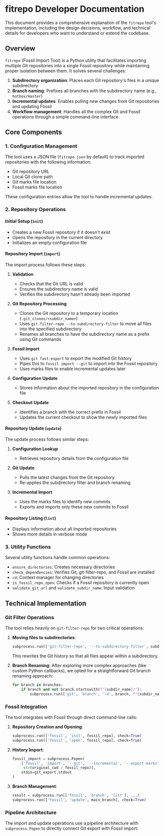 # fitrepo Developer Documentation

This document provides a comprehensive explanation of the `fitrepo` tool's implementation, including the design decisions, workflow, and technical details for developers who want to understand or extend the codebase.

## Overview

`fitrepo` (Fossil Import Tool) is a Python utility that facilitates importing multiple Git repositories into a single Fossil repository while maintaining proper isolation between them. It solves several challenges:

1. **Subdirectory organization**: Places each Git repository's files in a unique subdirectory
2. **Branch naming**: Prefixes all branches with the subdirectory name (e.g., `hotbox/master`)  
3. **Incremental updates**: Enables pulling new changes from Git repositories and updating Fossil
4. **Workflow management**: Handles all the complex Git and Fossil operations through a simple command-line interface

## Core Components

### 1. Configuration Management

The tool uses a JSON file (`fitrepo.json` by default) to track imported repositories with the following information:
- Git repository URL
- Local Git clone path
- Git marks file location
- Fossil marks file location

These configuration entries allow the tool to handle incremental updates.

### 2. Repository Operations

#### Initial Setup (`init`)
- Creates a new Fossil repository if it doesn't exist
- Opens the repository in the current directory
- Initializes an empty configuration file

#### Repository Import (`import`)
The import process follows these steps:

1. **Validation**
   - Checks that the Git URL is valid
   - Ensures the subdirectory name is valid
   - Verifies the subdirectory hasn't already been imported

2. **Git Repository Processing**
   - Clones the Git repository to a temporary location (`.git_clones/<subdir_name>`)
   - Uses `git-filter-repo --to-subdirectory-filter` to move all files into the specified subdirectory
   - Renames all branches to have the subdirectory name as a prefix using Git commands

3. **Fossil Import**
   - Uses `git fast-export` to export the modified Git history
   - Pipes this to `fossil import --git` to import into the Fossil repository
   - Uses marks files to enable incremental updates later

4. **Configuration Update**
   - Stores information about the imported repository in the configuration file

5. **Checkout Update**
   - Identifies a branch with the correct prefix in Fossil
   - Updates the current checkout to show the newly imported files

#### Repository Update (`update`)
The update process follows similar steps:

1. **Configuration Lookup**
   - Retrieves repository details from the configuration file

2. **Git Update**
   - Pulls the latest changes from the Git repository
   - Re-applies the subdirectory filter and branch renaming

3. **Incremental Import**
   - Uses the marks files to identify new commits
   - Exports and imports only these new commits to Fossil

#### Repository Listing (`list`)
- Displays information about all imported repositories
- Shows more details in verbose mode

### 3. Utility Functions

Several utility functions handle common operations:
- `ensure_directories`: Creates necessary directories
- `check_dependencies`: Verifies Git, git-filter-repo, and Fossil are installed
- `cd`: Context manager for changing directories
- `is_fossil_repo_open`: Checks if a Fossil repository is currently open
- `validate_git_url` and `validate_subdir_name`: Input validation

## Technical Implementation

### Git Filter Operations

The tool relies heavily on `git-filter-repo` for two critical operations:

1. **Moving files to subdirectories**:
   ```python
   subprocess.run(['git-filter-repo', '--to-subdirectory-filter', subdir_name], check=True)
   ```
   This rewrites the Git history so that all files appear within a subdirectory.

2. **Branch Renaming**:
   After exploring more complex approaches (like custom Python callbacks), we opted for a straightforward Git branch renaming approach:
   ```python
   for branch in branches:
       if branch and not branch.startswith(f"{subdir_name}/"):
           subprocess.run(['git', 'branch', '-m', branch, f"{subdir_name}/{branch}"], check=True)
   ```

### Fossil Integration

The tool integrates with Fossil through direct command-line calls:

1. **Repository Creation and Opening**:
   ```python
   subprocess.run(['fossil', 'init', fossil_repo], check=True)
   subprocess.run(['fossil', 'open', fossil_repo], check=True)
   ```

2. **History Import**:
   ```python
   fossil_import = subprocess.Popen(
       ['fossil', 'import', '--git', '--incremental', '--export-marks', str(fossil_marks_file), 
        str(original_cwd / fossil_repo)],
       stdin=git_export.stdout
   )
   ```

3. **Branch Management**:
   ```python
   result = subprocess.run(['fossil', 'branch', 'list'], ...)
   subprocess.run(['fossil', 'update', main_branch], check=True)
   ```

### Pipeline Architecture

The import and update operations use a pipeline architecture with `subprocess.Popen` to directly connect Git export with Fossil import:

